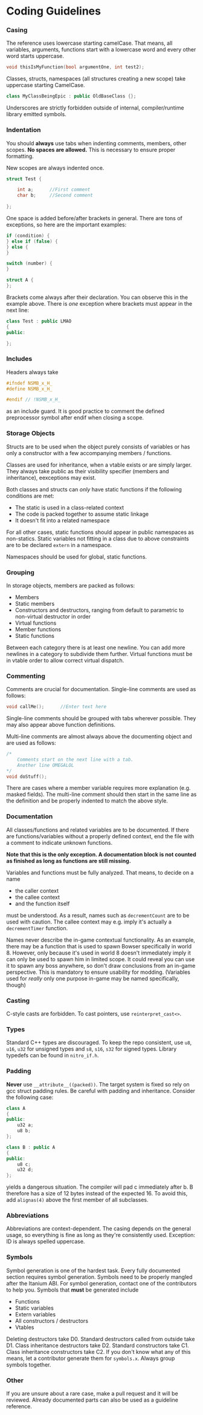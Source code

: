 # Coding Guidelines

### Casing
The reference uses lowercase starting camelCase. That means, all variables, arguments, functions start with a lowercase word and every other word starts uppercase.
```cpp
void thisIsMyFunction(bool argumentOne, int test2);
```
Classes, structs, namespaces (all structures creating a new scope) take uppercase starting CamelCase.
```cpp
class MyClassBeingEpic : public OldBaseClass {};
```
Underscores are strictly forbidden outside of internal, compiler/runtime library emitted symbols.

### Indentation
You should **always** use tabs when indenting comments, members, other scopes. **No spaces are allowed.** This is necessary to ensure proper formatting.

New scopes are always indented once.
```cpp
struct Test {

	int a;		//First comment
	char b;		//Second comment
	
};
```
One space is added before/after brackets in general. There are tons of exceptions, so here are the important examples:
```cpp
if (condition) {
} else if (false) {
} else {
}

switch (number) {
}

struct A {
};
```
Brackets come always after their declaration. You can observe this in the example above.
There is *one* exception where brackets must appear in the next line:
```cpp
class Test : public LMAO
{
public:

};
```
### Includes
Headers always take
```cpp
#ifndef NSMB_x_H_
#define NSMB_x_H_

#endif // !NSMB_x_H_
```
as an include guard. It is good practice to comment the defined preprocessor symbol after endif when closing a scope.

### Storage Objects
Structs are to be used when the object purely consists of variables or has only a constructor with a few accompanying members / functions.

Classes are used for inheritance, when a vtable exists or are simply larger. They always take public as their visibility specifier (members and inheritance), eexceptions may exist.

Both classes and structs can *only* have static functions if the following conditions are met:
- The static is used in a class-related context
- The code is packed together to assume static linkage
- It doesn't fit into a related namespace

For all other cases, static functions should appear in public namespaces as non-statics. Static variables not fitting in a class due to above constraints are to be declared `extern` in a namespace.

Namespaces should be used for global, static functions.

### Grouping
In storage objects, members are packed as follows:
- Members
- Static members
- Constructors and destructors, ranging from default to parametric to non-virtual destructor in order
- Virtual functions
- Member functions
- Static functions

Between each category there is at least one newline. You can add more newlines in a category to subdivide them further.
Virtual functions must be in vtable order to allow correct virtual dispatch.

### Commenting
Comments are crucial for documentation. Single-line comments are used as follows:
```cpp
void callMe();		//Enter text here
```
Single-line comments should be grouped with tabs wherever possible.
They may also appear above function definitions.

Multi-line comments are almost always above the documenting object and are used as follows:
```cpp
/*
	Comments start on the next line with a tab.
	Another line OMEGALOL
*/
void doStuff();
```
There are cases where a member variable requires more explanation (e.g. masked fields). The multi-line comment should then start in the same line as the definition and be properly indented to match the above style.

### Documentation
All classes/functions and related variables are to be documented. If there are functions/variables without a properly defined context, end the file with a comment to indicate unknown functions.

**Note that this is the only exception. A documentation block is not counted as finished as long as functions are still missing.**

Variables and functions must be fully analyzed. That means, to decide on a name
- the caller context
- the callee context
- and the function itself

must be understood. As a result, names such as `decrementCount` are to be used with caution. The callee context may e.g. imply it's actually a `decrementTimer` function.

Names never describe the in-game contextual functionality.
As an example, there may be a function that is used to spawn Bowser specifically in world 8. 
However, only because it's used in world 8 doesn't immediately imply it can only be used to spawn him in limited scope.
It could reveal you can use it to spawn any boss anywhere, so don't draw conclusions from an in-game perspective.
This is mandatory to ensure usability for modding. (Variables used for *really* only one purpose in-game may be named specifically, though)

### Casting
C-style casts are forbidden. To cast pointers, use `reinterpret_cast<>`.

### Types
Standard C++ types are discouraged. To keep the repo consistent, use `u8`, `u16`, `u32` for unsigned types and `s8`, `s16`, `s32` for signed types.
Library typedefs can be found in `nitro_if.h`.

### Padding
**Never** use `__attribute__((packed))`. The target system is fixed so rely on gcc struct padding rules.
Be careful with padding and inheritance. Consider the following case:
```cpp
class A
{
public:
	u32 a;
	u8 b;
};

class B : public A
{
public:
	u8 c;
	u32 d;
};
```
yields a dangerous situation. The compiler will pad c immediately after b. 
B therefore has a size of 12 bytes instead of the expected 16. To avoid this, add `alignas(4)` above the first member of all subclasses.

### Abbreviations
Abbreviations are context-dependent. The casing depends on the general usage, so everything is fine as long as they're consistently used. Exception: ID is always spelled uppercase.

### Symbols
Symbol generation is one of the hardest task. Every fully documented section requires symbol generation. Symbols need to be properly mangled after the Itanium ABI. For symbol generation, contact one of the contributors to help you.
Symbols that **must** be generated include
- Functions
- Static variables
- Extern variables
- All constructors / destructors
- Vtables

Deleting destructors take D0. Standard destructors called from outside take D1. Class inheritance destructors take D2.
Standard constructors take C1. Class inheritance constructors take C2.
If you don't know what any of this means, let a contributor generate them for `symbols.x`. Always group symbols together.

###  Other
If you are unsure about a rare case, make a pull request and it will be reviewed.
Already documented parts can also be used as a guideline reference.


